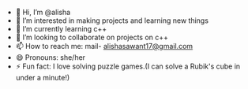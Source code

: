 - 👋 Hi, I’m @alisha
- 👀 I’m interested in making projects and learning new things
- 🌱 I’m currently learning c++
- 💞️ I’m looking to collaborate on projects on c++
- 📫 How to reach me: mail- alishasawant17@gmail.com
- 😄 Pronouns: she/her
- ⚡ Fun fact: I love solving puzzle games.(I can solve a Rubik's cube in under a minute!)

<!---
alishasawant17/alishasawant17 is a ✨ special ✨ repository because its `README.md` (this file) appears on your GitHub profile.
You can click the Preview link to take a look at your changes.
--->
